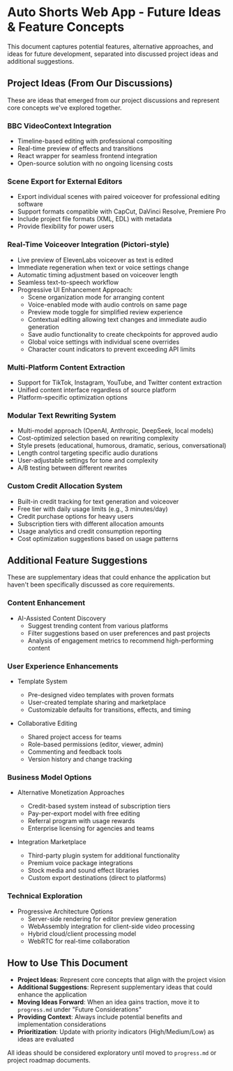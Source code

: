 # Auto Shorts Web App - Future Ideas & Feature Concepts

This document captures potential features, alternative approaches, and ideas for future development, separated into discussed project ideas and additional suggestions.

## Project Ideas (From Our Discussions)

These are ideas that emerged from our project discussions and represent core concepts we've explored together.

### BBC VideoContext Integration
- Timeline-based editing with professional compositing
- Real-time preview of effects and transitions
- React wrapper for seamless frontend integration
- Open-source solution with no ongoing licensing costs

### Scene Export for External Editors
- Export individual scenes with paired voiceover for professional editing software
- Support formats compatible with CapCut, DaVinci Resolve, Premiere Pro
- Include project file formats (XML, EDL) with metadata
- Provide flexibility for power users

### Real-Time Voiceover Integration (Pictori-style)
- Live preview of ElevenLabs voiceover as text is edited
- Immediate regeneration when text or voice settings change
- Automatic timing adjustment based on voiceover length
- Seamless text-to-speech workflow
- Progressive UI Enhancement Approach:
  - Scene organization mode for arranging content
  - Voice-enabled mode with audio controls on same page
  - Preview mode toggle for simplified review experience
  - Contextual editing allowing text changes and immediate audio generation
  - Save audio functionality to create checkpoints for approved audio
  - Global voice settings with individual scene overrides
  - Character count indicators to prevent exceeding API limits

### Multi-Platform Content Extraction
- Support for TikTok, Instagram, YouTube, and Twitter content extraction
- Unified content interface regardless of source platform
- Platform-specific optimization options

### Modular Text Rewriting System
- Multi-model approach (OpenAI, Anthropic, DeepSeek, local models)
- Cost-optimized selection based on rewriting complexity
- Style presets (educational, humorous, dramatic, serious, conversational)
- Length control targeting specific audio durations
- User-adjustable settings for tone and complexity
- A/B testing between different rewrites

### Custom Credit Allocation System
- Built-in credit tracking for text generation and voiceover
- Free tier with daily usage limits (e.g., 3 minutes/day)
- Credit purchase options for heavy users
- Subscription tiers with different allocation amounts
- Usage analytics and credit consumption reporting
- Cost optimization suggestions based on usage patterns

## Additional Feature Suggestions

These are supplementary ideas that could enhance the application but haven't been specifically discussed as core requirements.

### Content Enhancement
- AI-Assisted Content Discovery
  - Suggest trending content from various platforms
  - Filter suggestions based on user preferences and past projects
  - Analysis of engagement metrics to recommend high-performing content

### User Experience Enhancements
- Template System
  - Pre-designed video templates with proven formats
  - User-created template sharing and marketplace
  - Customizable defaults for transitions, effects, and timing

- Collaborative Editing
  - Shared project access for teams
  - Role-based permissions (editor, viewer, admin)
  - Commenting and feedback tools
  - Version history and change tracking

### Business Model Options
- Alternative Monetization Approaches
  - Credit-based system instead of subscription tiers
  - Pay-per-export model with free editing
  - Referral program with usage rewards
  - Enterprise licensing for agencies and teams

- Integration Marketplace
  - Third-party plugin system for additional functionality
  - Premium voice package integrations
  - Stock media and sound effect libraries
  - Custom export destinations (direct to platforms)

### Technical Exploration
- Progressive Architecture Options
  - Server-side rendering for editor preview generation
  - WebAssembly integration for client-side video processing
  - Hybrid cloud/client processing model
  - WebRTC for real-time collaboration

## How to Use This Document

- **Project Ideas**: Represent core concepts that align with the project vision
- **Additional Suggestions**: Represent supplementary ideas that could enhance the application
- **Moving Ideas Forward**: When an idea gains traction, move it to `progress.md` under "Future Considerations"
- **Providing Context**: Always include potential benefits and implementation considerations
- **Prioritization**: Update with priority indicators (High/Medium/Low) as ideas are evaluated

All ideas should be considered exploratory until moved to `progress.md` or project roadmap documents. 